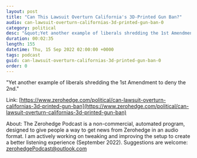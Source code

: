 ```yaml
---
layout: post
title: "Can This Lawsuit Overturn California's 3D-Printed Gun Ban?"
audio: can-lawsuit-overturn-californias-3d-printed-gun-ban-0
category: political
desc: "&quot;Yet another example of liberals shredding the 1st Amendment to deny the 2nd.&quot;"
duration: 00:02:35
length: 155
datetime: Thu, 15 Sep 2022 02:00:00 +0000
tags: podcast
guid: can-lawsuit-overturn-californias-3d-printed-gun-ban-0
order: 0
---
```

&quot;Yet another example of liberals shredding the 1st Amendment to deny the 2nd.&quot;

Link: [https://www.zerohedge.com/political/can-lawsuit-overturn-californias-3d-printed-gun-ban](https://www.zerohedge.com/political/can-lawsuit-overturn-californias-3d-printed-gun-ban)

About: The Zerohedge Podcast is a non-commercial, automated program, designed to give people a way to get news from Zerohedge in an audio format.  I am actively working on tweaking and improving the setup to create a better listening experience (September 2022).  Suggestions are welcome: [zerohedgePodcast@outlook.com](mailto:zerohedgePodcast@outlook.com)